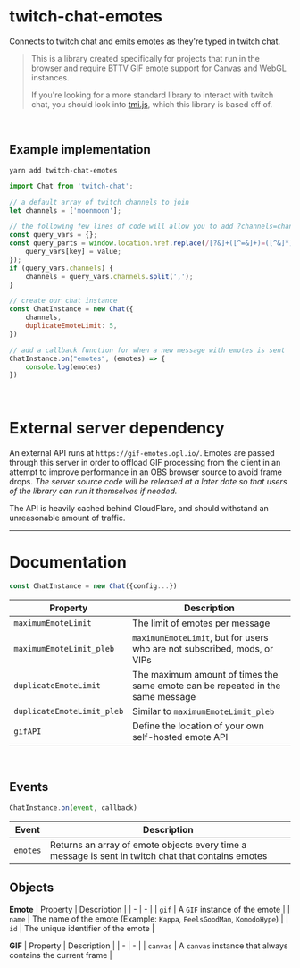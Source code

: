 # twitch-chat-emotes
Connects to twitch chat and emits emotes as they're typed in twitch chat.

> This is a library created specifically for projects that run in the browser and require BTTV GIF emote support for Canvas and WebGL instances.
> 
> If you're looking for a more standard library to interact with twitch chat, you should look into [tmi.js](https://github.com/tmijs/tmi.js), which this library is based off of.

&nbsp;

## Example implementation
```
yarn add twitch-chat-emotes
```

```js
import Chat from 'twitch-chat';

// a default array of twitch channels to join
let channels = ['moonmoon'];

// the following few lines of code will allow you to add ?channels=channel1,channel2,channel3 to the URL in order to override the default array of channels
const query_vars = {};
const query_parts = window.location.href.replace(/[?&]+([^=&]+)=([^&]*)/gi, function (m, key, value) {
	query_vars[key] = value;
});
if (query_vars.channels) {
	channels = query_vars.channels.split(',');
}

// create our chat instance
const ChatInstance = new Chat({
	channels,
	duplicateEmoteLimit: 5,
})

// add a callback function for when a new message with emotes is sent
ChatInstance.on("emotes", (emotes) => {
	console.log(emotes)
})
```

&nbsp;

# External server dependency

An external API runs at `https://gif-emotes.opl.io/`. Emotes are passed through this server in order to offload GIF processing from the client in an attempt to improve performance in an OBS browser source to avoid frame drops. *The server source code will be released at a later date so that users of the library can run it themselves if needed.*

The API is heavily cached behind CloudFlare, and should withstand an unreasonable amount of traffic.

---

# Documentation

```js
const ChatInstance = new Chat({config...})
```
| Property | Description |
| - | - |
| `maximumEmoteLimit` | The limit of emotes per message |
| `maximumEmoteLimit_pleb` | `maximumEmoteLimit`, but for users who are not subscribed, mods, or VIPs |
| `duplicateEmoteLimit` | The maximum amount of times the same emote can be repeated in the same message |
| `duplicateEmoteLimit_pleb` | Similar to `maximumEmoteLimit_pleb` |
| `gifAPI` | Define the location of your own self-hosted emote API |

&nbsp;

## Events

```js
ChatInstance.on(event, callback)
```

| Event | Description |
| - | - |
| `emotes` | Returns an array of emote objects every time a message is sent in twitch chat that contains emotes |

## Objects

**Emote**
| Property | Description |
| - | - |
| `gif` | A `GIF` instance of the emote |
| `name` | The name of the emote (Example: `Kappa`, `FeelsGoodMan`, `KomodoHype`) |
| `id` | The unique identifier of the emote |

**GIF**
| Property | Description |
| - | - |
| `canvas` | A `canvas` instance that always contains the current frame |
